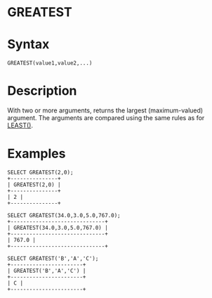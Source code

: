 # GREATEST

#

# Syntax

```
GREATEST(value1,value2,...)
```

#

# Description

With two or more arguments, returns the largest (maximum-valued)
argument. The arguments are compared using the same rules as for
[LEAST()](least.md).

#

# Examples

```
SELECT GREATEST(2,0);
+---------------+
| GREATEST(2,0) |
+---------------+
| 2 |
+---------------+
```

```
SELECT GREATEST(34.0,3.0,5.0,767.0);
+------------------------------+
| GREATEST(34.0,3.0,5.0,767.0) |
+------------------------------+
| 767.0 |
+------------------------------+
```

```
SELECT GREATEST('B','A','C');
+-----------------------+
| GREATEST('B','A','C') |
+-----------------------+
| C |
+-----------------------+
```